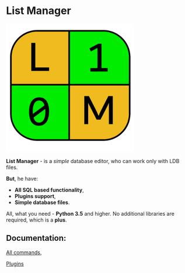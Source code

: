 # List Manager

<img src="LM-icon.png" height=350>

**List Manager** - is a _simple_ database editor, who can work only with LDB files. 

**But**, he have:
* **All SQL based functionality**,
* **Plugins support**,
* **Simple database files**.

All, what you need - **Python 3.5** and higher. No additional libraries are required, which is a **plus**.

## Documentation:
[All commands](docs/ALL_COMMANDS.md),

[Plugins](docs/PLUGINS.md)